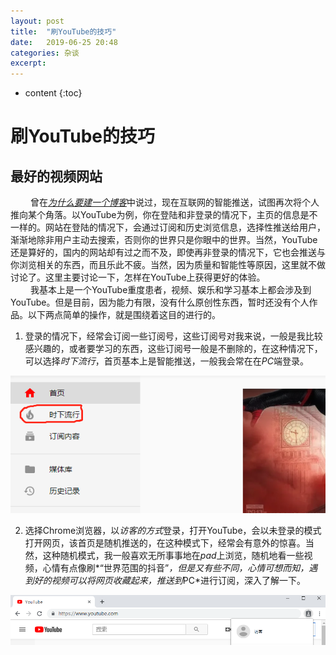 ```yaml
---
layout: post
title:  "刷YouTube的技巧"
date:   2019-06-25 20:48
categories: 杂谈
excerpt: 
---
```


* content
{:toc}


# 刷YouTube的技巧
## 最好的视频网站
&emsp;&emsp; 曾在[*为什么要建一个博客*](https://lemonjay.github.io/2019/06/23/%E4%B8%BA%E4%BB%80%E4%B9%88%E8%A6%81%E5%BB%BA%E4%B8%80%E4%B8%AA%E5%8D%9A%E5%AE%A2/)中说过，现在互联网的智能推送，试图再次将个人推向某个角落。以YouTube为例，你在登陆和非登录的情况下，主页的信息是不一样的。网站在登陆的情况下，会通过订阅和历史浏览信息，选择性推送给用户，渐渐地除非用户主动去搜索，否则你的世界只是你眼中的世界。当然，YouTube还是算好的，国内的网站却有过之而不及，即使再非登录的情况下，它也会推送与你浏览相关的东西，而且乐此不疲。当然，因为质量和智能性等原因，这里就不做讨论了。这里主要讨论一下，怎样在YouTube上获得更好的体验。  
&emsp;&emsp; 我基本上是一个YouTube重度患者，视频、娱乐和学习基本上都会涉及到YouTube。但是目前，因为能力有限，没有什么原创性东西，暂时还没有个人作品。以下两点简单的操作，就是围绕着这目的进行的。

1. 登录的情况下，经常会订阅一些订阅号，这些订阅号对我来说，一般是我比较感兴趣的，或者要学习的东西，这些订阅号一般是不删除的，在这种情况下，可以选择*时下流行*，首页基本上是智能推送，一般我会常在在*PC*端登录。

<center><img src="https://raw.githubusercontent.com/Lemonjay/lemonjay.github.io/master/images/20190625/1561516766(1).png"  alt="" />
</center>

2. 选择Chrome浏览器，以*访客的方式*登录，打开YouTube，会以未登录的模式打开网页，该首页是随机推送的，在这种模式下，经常会有意外的惊喜。当然，这种随机模式，我一般喜欢无所事事地在*pad*上浏览，随机地看一些视频，心情有点像刷*“世界范围的抖音”*，但是又有些不同，心情可想而知，遇到好的视频可以将网页收藏起来，推送到*PC*进行订阅，深入了解一下。

<center><img src="https://raw.githubusercontent.com/Lemonjay/lemonjay.github.io/master/images/20190625/1561517109(1).jpg"  alt="" />
</center>



